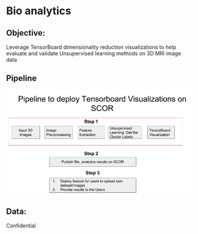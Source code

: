 # Bio analytics

## Objective: 
Leverage TensorBoard dimensionality reduction visualizations to help evaluate and validate Unsupervised learning methods on 3D MRI image data

## Pipeline

![Pipeline](img_ten/TensorBoard.png)

## Data: 
Confidential
